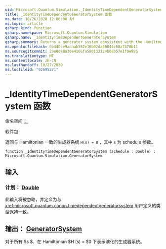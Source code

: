 ```yaml
---
uid: Microsoft.Quantum.Simulation._IdentityTimeDependentGeneratorSystem
title: _IdentityTimeDependentGeneratorSystem 函数
ms.date: 10/26/2020 12:00:00 AM
ms.topic: article
qsharp.kind: function
qsharp.namespace: Microsoft.Quantum.Simulation
qsharp.name: _IdentityTimeDependentGeneratorSystem
qsharp.summary: Returns a generator system consistent with the Hamiltonian `H(s) = 0`, where `s` is a schedule parameter.
ms.openlocfilehash: 0b440ce9adaab562e16b02da46844c68a7470b11
ms.sourcegitcommit: 29e0d88a30e4166fa580132124b0eb57e1f0e986
ms.translationtype: MT
ms.contentlocale: zh-CN
ms.lasthandoff: 10/27/2020
ms.locfileid: "92695271"
---
```

# <a name="_identitytimedependentgeneratorsystem-function"></a>_IdentityTimeDependentGeneratorSystem 函数

命名空间 [：](xref:Microsoft.Quantum.Simulation)

软件包 [](https://nuget.org/packages/)


返回与 Hamiltonian 一致的生成器系统 `H(s) = 0` ，其中 `s` 为 schedule 参数。

```qsharp
function _IdentityTimeDependentGeneratorSystem (schedule : Double) : Microsoft.Quantum.Simulation.GeneratorSystem
```


## <a name="input"></a>输入

### <a name="schedule--double"></a>计划： [Double](xref:microsoft.quantum.lang-ref.double)

此输入将被忽略，并定义为与 <xref:microsoft.quantum.canon.timedependentgeneratorsystem> 用户定义的类型保持一致。



## <a name="output--generatorsystem"></a>输出： [GeneratorSystem](xref:Microsoft.Quantum.Simulation.GeneratorSystem)

对于所有 $s $，在 Hamiltonian $H (s) = $0 下表示演化的生成器系统。